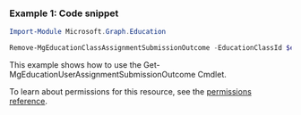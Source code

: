 ### Example 1: Code snippet

```powershellImport-Module Microsoft.Graph.Education

Remove-MgEducationClassAssignmentSubmissionOutcome -EducationClassId $educationClassId -EducationAssignmentId $educationAssignmentId -EducationSubmissionId $educationSubmissionId -EducationOutcomeId $educationOutcomeId
```
This example shows how to use the Get-MgEducationUserAssignmentSubmissionOutcome Cmdlet.
To learn about permissions for this resource, see the [permissions reference](/graph/permissions-reference).

